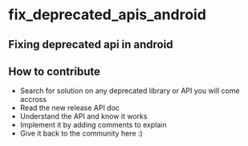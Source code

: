 # fix_deprecated_apis_android
## Fixing deprecated api in android

## How to contribute
- Search for solution on any deprecated library or API you will come accross
- Read the new release API doc
- Understand the API and know it works
- Implement it by adding comments to explain
- Give it back to the community here :)

